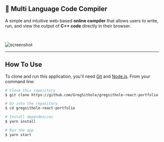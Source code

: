 ## 🧠 Multi Language Code Compiler

A simple and intuitive web-based **online compiler** that allows users to write, run, and view the output of **C++ code** directly in their browser.

<br/>

![screenshot](https://raw.githubusercontent.com/MayankGEHU/MultiLang-Compiler/master/frontend/src/assets/screenshot.png)

---
## How To Use

To clone and run this application, you'll need [Git](https://git-scm.com) and [Node.js](https://nodejs.org/en/download/). From your command line:

```bash
# Clone this repository
$ git clone https://github.com/GregSithole/gregsithole-react-portfolio

# Go into the repository
$ cd gregsithole-react-portfolio

# Install dependencies
$ yarn install

# Run the app
$ yarn start
```
